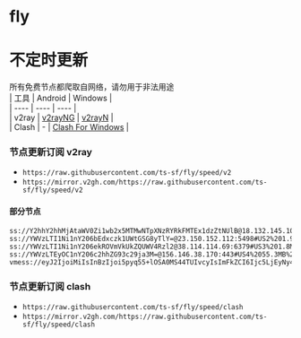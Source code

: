 # fly
# 不定时更新
所有免费节点都爬取自网络，请勿用于非法用途  
|  工具  | Android  | Windows  |  
|  ----  | ----   | ----  |  
| v2ray  | [v2rayNG](https://github.com/2dust/v2rayNG/releases) | [v2rayN](https://github.com/2dust/v2rayN/releases) |  
| Clash  | - | [Clash For Windows](https://github.com/2dust/clashN/releases) | 
  
### 节点更新订阅  v2ray
- `https://raw.githubusercontent.com/ts-sf/fly/speed/v2`  
- `https://mirror.v2gh.com/https://raw.githubusercontent.com/ts-sf/fly/speed/v2`  

#### 部分节点  
``` 
ss://Y2hhY2hhMjAtaWV0Zi1wb2x5MTMwNTpXNzRYRkFMTEx1dzZtNUlB@18.132.145.108:443#%E6%9C%AA%E7%9F%A54%2017.0MB%2Fs
ss://YWVzLTI1Ni1nY206bEdxczk1UWtGSG8yTlY=@23.150.152.112:5498#US2%201.9MB%2Fs
ss://YWVzLTI1Ni1nY206ekROVmVkUkZQUWV4Rzl2@38.114.114.69:6379#US3%201.8MB%2Fs
ss://YWVzLTEyOC1nY206c2hhZG93c29ja3M=@156.146.38.170:443#US4%2055.3MB%2Fs
vmess://eyJ2IjoiMiIsInBzIjoi5pyq55+lOSA0MS44TUIvcyIsImFkZCI6Ijc5LjEyNy4yMjkuNTQiLCJwb3J0IjoiMTgwMDAiLCJpZCI6ImZhMTg5N2RiLTE5MjUtNGM4Ni1hNDk1LTkzOWE5NTlhZjkwMCIsImFpZCI6IjAiLCJzY3kiOiJhdXRvIiwibmV0IjoidGNwIiwidHlwZSI6Im5vbmUiLCJob3N0IjoiIiwicGF0aCI6IiIsInRscyI6IiIsInNuaSI6IiIsInRlc3RfbmFtZSI6IjkifQ==
```
### 节点更新订阅  clash
- `https://raw.githubusercontent.com/ts-sf/fly/speed/clash`  
- `https://mirror.v2gh.com/https://raw.githubusercontent.com/ts-sf/fly/speed/clash`  


